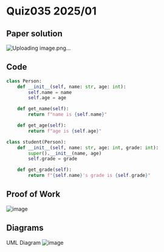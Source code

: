 # Quiz035 2025/01

## Paper solution
![Uploading image.png…]()

## Code
```.py
class Person:
    def __init__(self, name: str, age: int):
        self.name = name
        self.age = age

    def get_name(self):
        return f"name is {self.name}"

    def get_age(self):
        return f"age is {self.age}"

class student(Person):
    def __init__(self, name: str, age: int, grade: int):
        super().__init__(name, age)
        self.grade = grade

    def get_grade(self):
        return f"{self.name}'s grade is {self.grade}"
```

## Proof of Work
![image](https://github.com/user-attachments/assets/3aded43d-78f5-40a5-8f0a-3922ee4ac6a1)

## Diagrams
UML Diagram
![image](https://github.com/user-attachments/assets/d15c4c3f-c790-4da3-bb97-8bd279be30a4)

